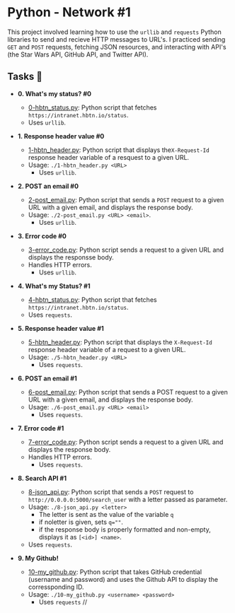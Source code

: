 # Python - Network #1

This project involved learning how to use the `urllib` and `requests` Python
libraries to send and recieve HTTP messages to URL's. I practiced sending `GET`
and `POST` requests, fetching JSON resources, and interacting with API's (the Star Wars API, GitHub API, and Twitter API).

## Tasks :page_with_curl:

* **0. What's my status? #0**
  * [0-hbtn_status.py](./0-hbtn_status.py): Python script that fetches
  `https://intranet.hbtn.io/status`.
  * Uses `urllib`.

* **1. Response header value #0**
  * [1-hbtn_header.py](./1-hbtn_header.py): Python script that displays the`X-Request-Id` response header variable of a resquest to a given URL.
  * Usage: `./1-hbtn_header.py <URL>`
    * Uses `urllib`.

* **2. POST an email #0**
  * [2-post_email.py](./2-post_email.py): Python script that sends a `POST` request to a  given URL with a given email, and displays the response body.
  * Usage: `./2-post_email.py <URL> <email>`.
    * Uses `urllib`.

* **3. Error code #0**
  * [3-error_code.py](./3-error_code.py): Python script sends a request to a given URL and displays the responsse body.
  * Handles HTTP errors.
    * Uses `urllib`.

* **4. What's my Status? #1**
  * [4-hbtn_status.py](./4-hbtn_status.py): Python script that fetches `https://intranet.hbtn.io/status`.
  * Uses `requests`.

* **5. Response header value #1**
  * [5-hbtn_header.py](./5-hbtn_header.py): Python script that displays the `X-Request-Id` response header variable of a request to a given URL.
  * Usage: `./5-hbtn_header.py <URL>`
    * Uses `requests`.

* **6. POST an email #1**
  * [6-post_email.py](./6-post_email.py): Python script that sends a POST request to a given URL with a given email, and displays the response body.
  * Usage: `./6-post_email.py <URL> <email>`
    * Uses `requests`.

* **7. Error code #1**
  * [7-error_code.py](./7-error_code.py): Python script sends a request to a given URL and displays the response body.
  * Handles HTTP errors.
    * Uses `requests`.

* **8. Search API #1**
  * [8-json_api.py](./8-json_api.py): Python script that sends a `POST` request to `http://0.0.0.0:5000/search_user` with a letter passed as parameter.
  * Usage: `./8-json_api.py <letter>`
    * The letter is sent as the value of the variable `q`
    * if noletter is given, sets `q=""`.
    * if the response body is properly formatted and non-empty, displays it as `[<id>] <name>`.
  * Uses `requests`.

* **9. My Github!**
  * [10-my_github.py](./10-my_github.py): Python script that takes GitHub credential (username and password) and uses the Github API to display the corressponding ID.
  * Usage: `./10-my_github.py <username> <password>`
    * Uses `requests`
//
